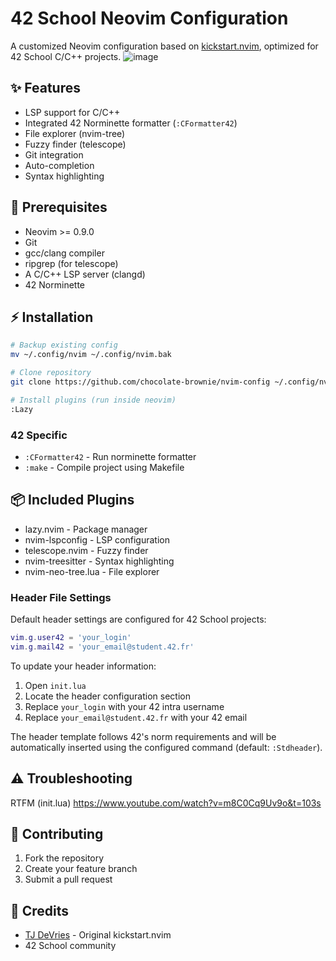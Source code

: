 # 42 School Neovim Configuration

A customized Neovim configuration based on [kickstart.nvim](https://github.com/tjdevries), optimized for 42 School C/C++ projects.
![image](https://github.com/user-attachments/assets/b5c696ae-7f07-4cb4-a177-074bba421caa)

## ✨ Features

- LSP support for C/C++
- Integrated 42 Norminette formatter (`:CFormatter42`)
- File explorer (nvim-tree)
- Fuzzy finder (telescope)
- Git integration
- Auto-completion
- Syntax highlighting

## 🚀 Prerequisites

- Neovim >= 0.9.0
- Git
- gcc/clang compiler
- ripgrep (for telescope)
- A C/C++ LSP server (clangd)
- 42 Norminette

## ⚡ Installation

```bash
# Backup existing config
mv ~/.config/nvim ~/.config/nvim.bak

# Clone repository
git clone https://github.com/chocolate-brownie/nvim-config ~/.config/nvim

# Install plugins (run inside neovim)
:Lazy
```

### 42 Specific
- `:CFormatter42` - Run norminette formatter
- `:make` - Compile project using Makefile

## 📦 Included Plugins

- lazy.nvim - Package manager
- nvim-lspconfig - LSP configuration
- telescope.nvim - Fuzzy finder
- nvim-treesitter - Syntax highlighting
- nvim-neo-tree.lua - File explorer

### Header File Settings

Default header settings are configured for 42 School projects:
```lua
vim.g.user42 = 'your_login'
vim.g.mail42 = 'your_email@student.42.fr'
```

To update your header information:
1. Open `init.lua`
2. Locate the header configuration section
3. Replace `your_login` with your 42 intra username
4. Replace `your_email@student.42.fr` with your 42 email

The header template follows 42's norm requirements and will be automatically inserted using the configured command (default: `:Stdheader`).

## ⚠️ Troubleshooting
RTFM (init.lua)
https://www.youtube.com/watch?v=m8C0Cq9Uv9o&t=103s

## 🤝 Contributing

1. Fork the repository
2. Create your feature branch
3. Submit a pull request

## 🙏 Credits

- [TJ DeVries](https://github.com/tjdevries) - Original kickstart.nvim
- 42 School community
